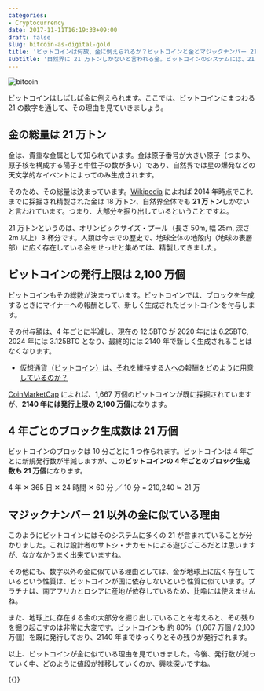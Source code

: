 ```yaml
---
categories:
- Cryptocurrency
date: 2017-11-11T16:19:33+09:00
draft: false
slug: bitcoin-as-digital-gold
title: 'ビットコインは何故、金に例えられるか？ビットコインと金とマジックナンバー 21'
subtitle: '自然界に 21 万トンしかないと言われる金。ビットコインのシステムには、21 の数字が頻繁に登場します。サトシ・ナカモトによる遊びごころが隠されています。'
---
```


<img src="/images/2017/11/bitcoin.svg" alt="bitcoin">

ビットコインはしばしば金に例えられます。ここでは、ビットコインにまつわる 21 の数字を通して、その理由を見ていきましょう。

## 金の総量は 21 万トン

金は、貴重な金属として知られています。金は原子番号が大きい原子（つまり、原子核を構成する陽子と中性子の数が多い）であり、自然界では星の爆発などの天文学的なイベントによってのみ生成されます。

そのため、その総量は決まっています。[Wikipedia](https://ja.wikipedia.org/wiki/%E9%87%91) によれば 2014 年時点でこれまでに採掘され精製された金は 18 万トン、自然界全体でも **21 万トン**しかないと言われています。つまり、大部分を掘り出しているということですね。

21 万トンというのは、オリンピックサイズ・プール（長さ 50m, 幅 25m, 深さ 2m 以上）3 杯分です。人類は今までの歴史で、地球全体の地殻内（地球の表層部）に広く存在している金をせっせと集めては、精製してきました。

## ビットコインの発行上限は 2,100 万個

ビットコインもその総数が決まっています。ビットコインでは、ブロックを生成するときにマイナーへの報酬として、新しく生成されたビットコインを付与します。

その付与額は、4 年ごとに半減し、現在の 12.5BTC が 2020 年には 6.25BTC, 2024 年には 3.125BTC となり、最終的には 2140 年で新しく生成されることはなくなります。

* [仮想通貨（ビットコイン）は、それを維持する人への報酬をどのように用意しているのか？](/archives/incentive-of-maintaining-bitcoin-blockchain/)

[CoinMarketCap](https://coinmarketcap.com/) によれば、1,667 万個のビットコインが既に採掘されていますが、**2140 年には発行上限の 2,100 万個**になります。

## 4 年ごとのブロック生成数は 21 万個

ビットコインのブロックは 10 分ごとに 1 つ作られます。ビットコインは 4 年ごとに新規発行数が半減しますが、この**ビットコインの 4 年ごとのブロック生成数も 21 万個**になります。

4 年 ✕ 365 日 ✕ 24 時間 ✕ 60 分 ／ 10 分 = 210,240 ≒ 21 万

## マジックナンバー 21 以外の金に似ている理由

このようにビットコインにはそのシステムに多くの 21 が含まれていることが分かりました。これは設計者のサトシ・ナカモトによる遊びごころだとは思いますが、なかなかうまく出来ていますね。

その他にも、数字以外の金に似ている理由としては、金が地球上に広く存在しているという性質は、ビットコインが国に依存しないという性質に似ています。プラチナは、南アフリカとロシアに産地が依存しているため、比喩には使えませんね。

また、地球上に存在する金の大部分を掘り出していることを考えると、その残りを掘り起こすのは非常に大変です。ビットコインも 約 80%（1,667 万個 / 2,100 万個）を既に発行しており、2140 年までゆっくりとその残りが発行されます。

以上、ビットコインが金に似ている理由を見ていきました。今後、発行数が減っていく中、どのように値段が推移していくのか、興味深いですね。

{{<cryptocurrency>}}